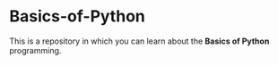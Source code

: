 # Basics-of-Python
This is a repository in which you can learn about the **Basics of Python** programming.
